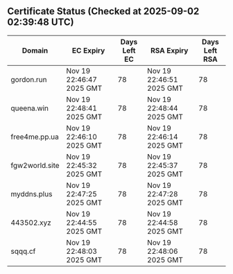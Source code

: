 ## Certificate Status (Checked at 2025-09-02 02:39:48 UTC)
| Domain | EC Expiry | Days Left EC | RSA Expiry | Days Left RSA |
|--------|-----------|-------------|------------|--------------|
| gordon.run | Nov 19 22:46:47 2025 GMT | 78 | Nov 19 22:46:51 2025 GMT | 78 |
| queena.win | Nov 19 22:48:41 2025 GMT | 78 | Nov 19 22:48:44 2025 GMT | 78 |
| free4me.pp.ua | Nov 19 22:46:10 2025 GMT | 78 | Nov 19 22:46:14 2025 GMT | 78 |
| fgw2world.site | Nov 19 22:45:32 2025 GMT | 78 | Nov 19 22:45:37 2025 GMT | 78 |
| myddns.plus | Nov 19 22:47:25 2025 GMT | 78 | Nov 19 22:47:28 2025 GMT | 78 |
| 443502.xyz | Nov 19 22:44:55 2025 GMT | 78 | Nov 19 22:44:58 2025 GMT | 78 |
| sqqq.cf | Nov 19 22:48:03 2025 GMT | 78 | Nov 19 22:48:06 2025 GMT | 78 |
